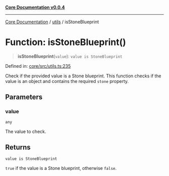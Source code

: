 [**Core Documentation v0.0.4**](../../README.md)

***

[Core Documentation](../../modules.md) / [utils](../README.md) / isStoneBlueprint

# Function: isStoneBlueprint()

> **isStoneBlueprint**(`value`): `value is StoneBlueprint`

Defined in: [core/src/utils.ts:235](https://github.com/stonemjs/core/blob/8c14a336c794eb98d8513b950cb1c2786962eaaf/src/utils.ts#L235)

Check if the provided value is a Stone blueprint.
This function checks if the value is an object and contains the required `stone` property.

## Parameters

### value

`any`

The value to check.

## Returns

`value is StoneBlueprint`

`true` if the value is a Stone blueprint, otherwise `false`.

